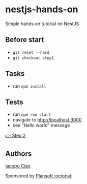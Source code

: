 # nestjs-hands-on

Simple hands on tutorial on NestJS

## Before start

- `git reset --hard`
- `git checkout step1`

## Tasks

- run `npm install`

## Tests

- run `npm run start`
- navigate to [http://localhost:3000](http://localhost:3000)
- see "Hello world" message


[:point_right: Step 2](https://github.com/KernelPanic92/nestjs-hands-on/tree/step2)
## Authors

[Iacopo Ciao](http://github.com/KernelPanic92)

Sponsored by [Plansoft :octocat:](https://github.com/plansoft-it/)
